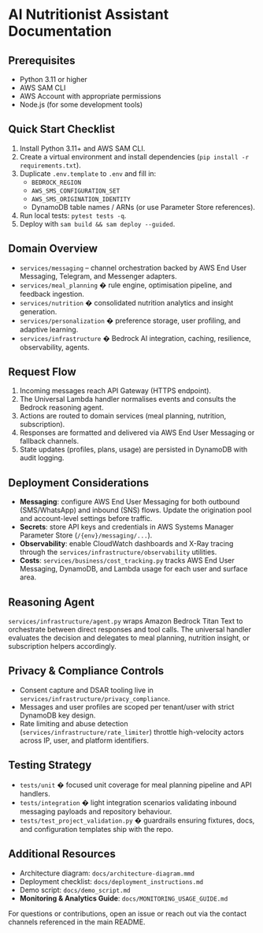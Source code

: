 # AI Nutritionist Assistant Documentation

## Prerequisites

- Python 3.11 or higher
- AWS SAM CLI
- AWS Account with appropriate permissions
- Node.js (for some development tools)

## Quick Start Checklist

1. Install Python 3.11+ and AWS SAM CLI.
2. Create a virtual environment and install dependencies (`pip install -r requirements.txt`).
3. Duplicate `.env.template` to `.env` and fill in:
   - `BEDROCK_REGION`
   - `AWS_SMS_CONFIGURATION_SET`
   - `AWS_SMS_ORIGINATION_IDENTITY`
   - DynamoDB table names / ARNs (or use Parameter Store references).
4. Run local tests: `pytest tests -q`.
5. Deploy with `sam build && sam deploy --guided`.

## Domain Overview

- `services/messaging` – channel orchestration backed by AWS End User Messaging, Telegram, and Messenger adapters.
- `services/meal_planning` � rule engine, optimisation pipeline, and feedback ingestion.
- `services/nutrition` � consolidated nutrition analytics and insight generation.
- `services/personalization` � preference storage, user profiling, and adaptive learning.
- `services/infrastructure` � Bedrock AI integration, caching, resilience, observability, agents.

## Request Flow

1. Incoming messages reach API Gateway (HTTPS endpoint).
2. The Universal Lambda handler normalises events and consults the Bedrock reasoning agent.
3. Actions are routed to domain services (meal planning, nutrition, subscription).
4. Responses are formatted and delivered via AWS End User Messaging or fallback channels.
5. State updates (profiles, plans, usage) are persisted in DynamoDB with audit logging.

## Deployment Considerations

- **Messaging**: configure AWS End User Messaging for both outbound (SMS/WhatsApp) and inbound (SNS) flows. Update the origination pool and account-level settings before traffic.
- **Secrets**: store API keys and credentials in AWS Systems Manager Parameter Store (`/{env}/messaging/...`).
- **Observability**: enable CloudWatch dashboards and X-Ray tracing through the `services/infrastructure/observability` utilities.
- **Costs**: `services/business/cost_tracking.py` tracks AWS End User Messaging, DynamoDB, and Lambda usage for each user and surface area.

## Reasoning Agent

`services/infrastructure/agent.py` wraps Amazon Bedrock Titan Text to orchestrate between direct responses and tool calls. The universal handler evaluates the decision and delegates to meal planning, nutrition insight, or subscription helpers accordingly.

## Privacy & Compliance Controls

- Consent capture and DSAR tooling live in `services/infrastructure/privacy_compliance`.
- Messages and user profiles are scoped per tenant/user with strict DynamoDB key design.
- Rate limiting and abuse detection (`services/infrastructure/rate_limiter`) throttle high-velocity actors across IP, user, and platform identifiers.

## Testing Strategy

- `tests/unit` � focused unit coverage for meal planning pipeline and API handlers.
- `tests/integration` � light integration scenarios validating inbound messaging payloads and repository behaviour.
- `tests/test_project_validation.py` � guardrails ensuring fixtures, docs, and configuration templates ship with the repo.

## Additional Resources

- Architecture diagram: `docs/architecture-diagram.mmd`
- Deployment checklist: `docs/deployment_instructions.md`
- Demo script: `docs/demo_script.md`
- **Monitoring & Analytics Guide**: `docs/MONITORING_USAGE_GUIDE.md`

For questions or contributions, open an issue or reach out via the contact channels referenced in the main README.

